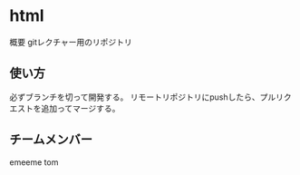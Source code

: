 # html
概要
gitレクチャー用のリポジトリ

## 使い方
必ずブランチを切って開発する。
リモートリポジトリにpushしたら、プルリクエストを追加ってマージする。

## チームメンバー
emeeme
tom
 
